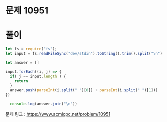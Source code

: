 # 문제 10951


# 풀이
```javascript
let fs = require("fs");
let input = fs.readFileSync("dev/stdin").toString().trim().split("\n")

let answer = []

input.forEach((i, j) => {
  if( j == input.length ) {
    return 
  }
  answer.push(parseInt(i.split(" ")[0]) + parseInt(i.split(" ")[1]))
})

  console.log(answer.join("\n"))
```

문제 링크 : https://www.acmicpc.net/problem/10951